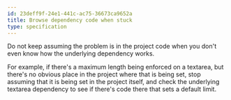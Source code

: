 ```yaml
---
id: 23deff9f-24e1-441c-ac75-36673ca9652a
title: Browse dependency code when stuck
type: specification
---
```


Do not keep assuming the problem is in the project code when you don't even know how the underlying dependency works.

For example, if there's a maximum length being enforced on a textarea, but there's no obvious place in the project where that is being set, stop assuming that it is being set in the project itself, and check the underlying textarea dependency to see if there's code there that sets a default limit.
